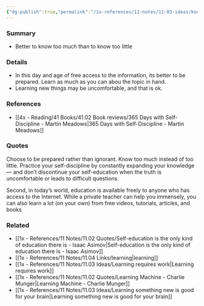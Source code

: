 ```yaml
---
{"dg-publish":true,"permalink":"/1x-references/11-notes/11-03-ideas/know-too-much-rather-than-too-little/","title":"Know too much rather than too little","created":"2024-02-23T14:31:26.219+03:00","updated":"2024-02-23T14:37:29.823+03:00"}
---
```



### Summary
- Better to know too much than to know too little

### Details
- In this day and age of free access to the information, its better to be prepared. Learn as much as you can abou the topic in hand. 
- Learning new things may be uncomfortable, and that is ok.

### References
- [[4x - Reading/41 Books/41.02 Book reviews/365 Days with Self-Discipline - Martin Meadows\|365 Days with Self-Discipline - Martin Meadows]]

### Quotes
Choose to be prepared rather than ignorant. Know too much instead of too little. Practice your self-discipline by constantly expanding your knowledge — and don’t discontinue your self-education when the truth is uncomfortable or leads to difficult questions.

Second, in today’s world, education is available freely to anyone who has access to the Internet. While a private teacher can help you immensely, you can also learn a lot (on your own) from free videos, tutorials, articles, and books


### Related
- [[1x - References/11 Notes/11.02 Quotes/Self-education is the only kind of education there is - Isaac Asimov\|Self-education is the only kind of education there is - Isaac Asimov]]
- [[1x - References/11 Notes/11.04 Links/learning\|learning]]
- [[1x - References/11 Notes/11.03 Ideas/Learning requires work\|Learning requires work]]
- [[1x - References/11 Notes/11.02 Quotes/Learning Machine - Charlie Munger\|Learning Machine - Charlie Munger]]
- [[1x - References/11 Notes/11.03 Ideas/Learning something new is good for your brain\|Learning something new is good for your brain]]